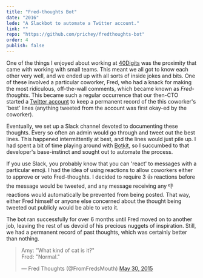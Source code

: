 ```yaml
---
title: "Fred-thoughts Bot"
date: "2016"
lede: "A Slackbot to automate a Twitter account."
link: ""
repo: "https://github.com/prichey/fredthoughts-bot"
order: 4
publish: false
---
```


One of the things I enjoyed about working at
<a href="http://www.40digits.com/" target="_blank">40Digits</a> was the
proximity that came with working with small teams. This meant we all got to know
each other very well, and we ended up with all sorts of inside jokes and bits.
One of these involved a particular coworker, Fred, who had a knack for making
the most ridiculous, off-the-wall comments, which became known as
_Fred-thoughts_. This became such a regular occurrence that our then-CTO started
a <a href="https://twitter.com/FromFredsMouth" target="_blank">Twitter
account</a> to keep a permanent record of the this coworker's 'best' lines
(anything tweeted from the account was first okay-ed by the coworker).

Eventually, we set up a Slack channel devoted to documenting these thoughts.
Every so often an admin would go through and tweet out the best lines. This
happened intermittently at best, and the lines would just pile up. I had spent a
bit of time playing around with
<a href="https://botkit.ai/" target="_blank">Botkit</a>, so I succumbed to that
developer's base-instinct and sought out to automate the process.

If you use Slack, you probably know that you can 'react' to messages with a
particular emoji. I had the idea of using reactions to allow coworkers either to
approve or veto Fred-thoughts. I decided to require 3 👍 reactions before the
message would be tweeted, and any message receiving any 👎 reactions would
automatically be prevented from being posted. That way, either Fred himself or
anyone else concerned about the thought being tweeted out publicly would be able
to veto it.

The bot ran successfully for over 6 months until Fred moved on to another
job, leaving the rest of us devoid of his precious nuggets of inspiration.
Still, we had a permanent record of past thoughts, which was certainly
better than nothing.

<blockquote class="twitter-tweet" data-lang="en"><p lang="en" dir="ltr">Amy: &quot;What kind of cat is it?&quot;<br>Fred: &quot;Normal.&quot;</p>&mdash; Fred Thoughts (@FromFredsMouth) <a href="https://twitter.com/FromFredsMouth/status/604444640335429633?ref_src=twsrc%5Etfw">May 30, 2015</a></blockquote>
